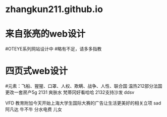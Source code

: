 # zhangkun211.github.io
# 来自张亮的web设计
#OTEYE系列网站设计中
#略有不足，请多多指教
# 四页式web设计

#元素：飞船、猩猩、口罩、人权、欺瞒、战争、人性、联合国
温热212部分法国
更改一套房产5g
2131
爽肤水
梵蒂冈好看哈哈
2132支持沙发
ddsv 

VFD 教育附加今天开始上海大学生国际大赛的广告让生活更美好的相关立项
sad
阿凡达
牛不牛
分水电费
儿女

